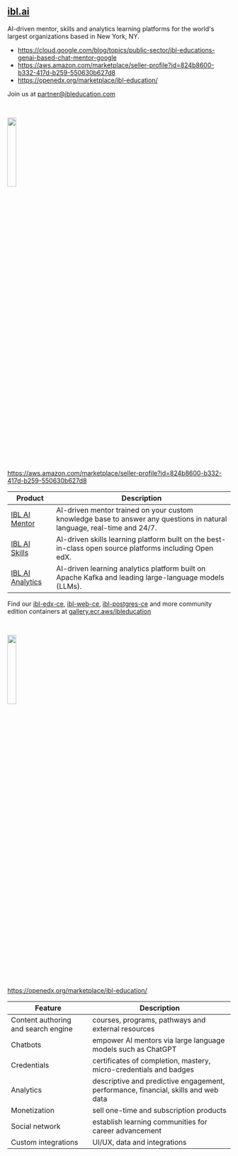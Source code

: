 ## [ibl.ai](https://ibl.ai)

AI-driven mentor, skills and analytics learning platforms for the world's largest organizations based in New York, NY.

* https://cloud.google.com/blog/topics/public-sector/ibl-educations-genai-based-chat-mentor-google
* https://aws.amazon.com/marketplace/seller-profile?id=824b8600-b332-417d-b259-550630b627d8
* https://openedx.org/marketplace/ibl-education/

Join us at partner@ibleducation.com

<p>&nbsp;</p>

[<img style="width: 20%" src="https://d2908q01vomqb2.cloudfront.net/22d200f8670dbdb3e253a90eee5098477c95c23d/2023/02/16/aws_bp_primarylogo_01.png" href="https://aws.amazon.com/marketplace/seller-profile?id=824b8600-b332-417d-b259-550630b627d8">](https://aws.amazon.com/marketplace/seller-profile?id=824b8600-b332-417d-b259-550630b627d8)

https://aws.amazon.com/marketplace/seller-profile?id=824b8600-b332-417d-b259-550630b627d8

| Product | Description |
| -------- | -------- |
| [IBL AI Mentor](https://aws.amazon.com/marketplace/pp/prodview-bz6um4yt6m7ay) | AI-driven mentor trained on your custom knowledge base to answer any questions in natural language, real-time and 24/7. |
| [IBL AI Skills](https://aws.amazon.com/marketplace/pp/prodview-ugkubjl4fgurm) | AI-driven skills learning platform built on the best-in-class open source platforms including Open edX. |
| [IBL AI Analytics](https://aws.amazon.com/marketplace/pp/prodview-3oqgyocy7qrf2) | AI-driven learning analytics platform built on Apache Kafka and leading large-language models (LLMs). |

Find our [ibl-edx-ce](https://gallery.ecr.aws/ibleducation/ibl-edx-ce), [ibl-web-ce](https://gallery.ecr.aws/ibleducation/ibl-web-ce), [ibl-postgres-ce](https://gallery.ecr.aws/ibleducation/ibl-postgres-ce) and more community edition containers at [gallery.ecr.aws/ibleducation](https://gallery.ecr.aws/ibleducation)

<p>&nbsp;</p>

[<img style="width: 20%" src="https://global.discourse-cdn.com/business7/uploads/openedx/original/2X/2/2a79d562b3cd0029404d770e12ccd04716c720a9.png" href="https://openedx.org/marketplace/ibl-education">](https://openedx.org/marketplace/ibl-education)

https://openedx.org/marketplace/ibl-education/

| Feature | Description |
| -------- | -------- |
| Content authoring and search engine | courses, programs, pathways and external resources |
| Chatbots | empower AI mentors via large language models such as ChatGPT |
| Credentials | certificates of completion, mastery, micro-credentials and badges |
| Analytics | descriptive and predictive engagement, performance, financial, skills and web data |
| Monetization | sell one-time and subscription products |
| Social network | establish learning communities for career advancement |
| Custom integrations | UI/UX, data and integrations |
